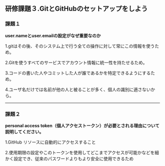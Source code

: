 ## 研修課題３.GitとGitHubのセットアップをしよう
### 課題１
**user.nameとuser.emailの設定がなぜ重要なのか**

1.gitはその後、そのシステム上で行う全ての操作に対して常にこの情報を使うため。

2.Gitを使うすべてのサービスでアカウント情報に統一性を持たせるため。　

3.コードの書いた人やコミットした人が誰であるかを特定できるようにするため。

4.ユーザ名だけでは名前が他の人と被ることが多く、個人の識別に適さないから。
 ___
 ### 課題２
 **personal access token（個人アクセストークン）が必要とされる理由について説明してください。**
 
 1.GitHub リソースに自動的にアクセスすること
 
 2.使用期限の設定やこのトークンを使用してどこまでアクセスが可能かなどを細かく設定でき、従来のパスワードよりもより安全に使用できるため
